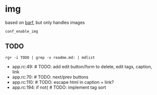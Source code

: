 # img

based on [barf](https://code.9front.org/hg/barf), but only handles images

	conf_enable_img

## TODO

	rg+ -i TODO | grep -v readme.md: | mdlist

- app.rc:49:	# TODO: add edit button/form to delete, edit tags, caption, link
- app.rc:70:	# TODO: next/prev buttons
- app.rc:110:	# TODO: escape html in caption + link?
- app.rc:194:			if not{ # TODO: implement tag sort

